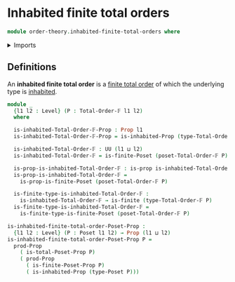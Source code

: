 # Inhabited finite total orders

```agda
module order-theory.inhabited-finite-total-orders where
```

<details><summary>Imports</summary>

```agda
open import foundation.inhabited-types
open import foundation.propositions
open import foundation.universe-levels

open import order-theory.finite-posets
open import order-theory.finite-total-orders
open import order-theory.posets
open import order-theory.total-orders

open import univalent-combinatorics.finite-types
```

</details>

## Definitions

An **inhabited finite total order** is a
[finite total order](order-theory.finite-total-orders.md) of which the
underlying type is [inhabited](foundation.inhabited-types.md).

```agda
module _
  {l1 l2 : Level} (P : Total-Order-𝔽 l1 l2)
  where

  is-inhabited-Total-Order-𝔽-Prop : Prop l1
  is-inhabited-Total-Order-𝔽-Prop = is-inhabited-Prop (type-Total-Order-𝔽 P)

  is-inhabited-Total-Order-𝔽 : UU (l1 ⊔ l2)
  is-inhabited-Total-Order-𝔽 = is-finite-Poset (poset-Total-Order-𝔽 P)

  is-prop-is-inhabited-Total-Order-𝔽 : is-prop is-inhabited-Total-Order-𝔽
  is-prop-is-inhabited-Total-Order-𝔽 =
    is-prop-is-finite-Poset (poset-Total-Order-𝔽 P)

  is-finite-type-is-inhabited-Total-Order-𝔽 :
    is-inhabited-Total-Order-𝔽 → is-finite (type-Total-Order-𝔽 P)
  is-finite-type-is-inhabited-Total-Order-𝔽 =
    is-finite-type-is-finite-Poset (poset-Total-Order-𝔽 P)

is-inhabited-finite-total-order-Poset-Prop :
  {l1 l2 : Level} (P : Poset l1 l2) → Prop (l1 ⊔ l2)
is-inhabited-finite-total-order-Poset-Prop P =
  prod-Prop
    ( is-total-Poset-Prop P)
    ( prod-Prop
      ( is-finite-Poset-Prop P)
      ( is-inhabited-Prop (type-Poset P)))
```
